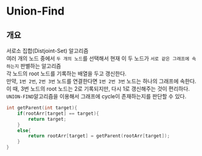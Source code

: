 # Union-Find
## 개요
서로소 집합(Distjoint-Set) 알고리즘  
여러 개의 노드 중에서 `두 개의 노드`를 선택해서 현재 이 두 노드가 `서로 같은 그래프에 속하는지` 판별하는 알고리즘  
각 노드의 root 노드를 기록하는 배열을 두고 갱신한다.  
만약, `1번 2번`, `2번 3번` 노드를 연결한다면 `1번 2번 3번` 노드는 하나의 그래프에 속한다.  
이 때, 3번 노드의 root 노드는 2로 기록되지만, 다시 1로 갱신해주는 것이 편리하다.  
`UNION-FIND`알고리즘을 이용해서 그래프에 cycle이 존재하는지를 판단할 수 있다.  

```cpp
int getParent(int target){
    if(rootArr[target] == target){
        return target;
    }
    else{
        return rootArr[target] = getParent(rootArr[target]);
    }
}
```


